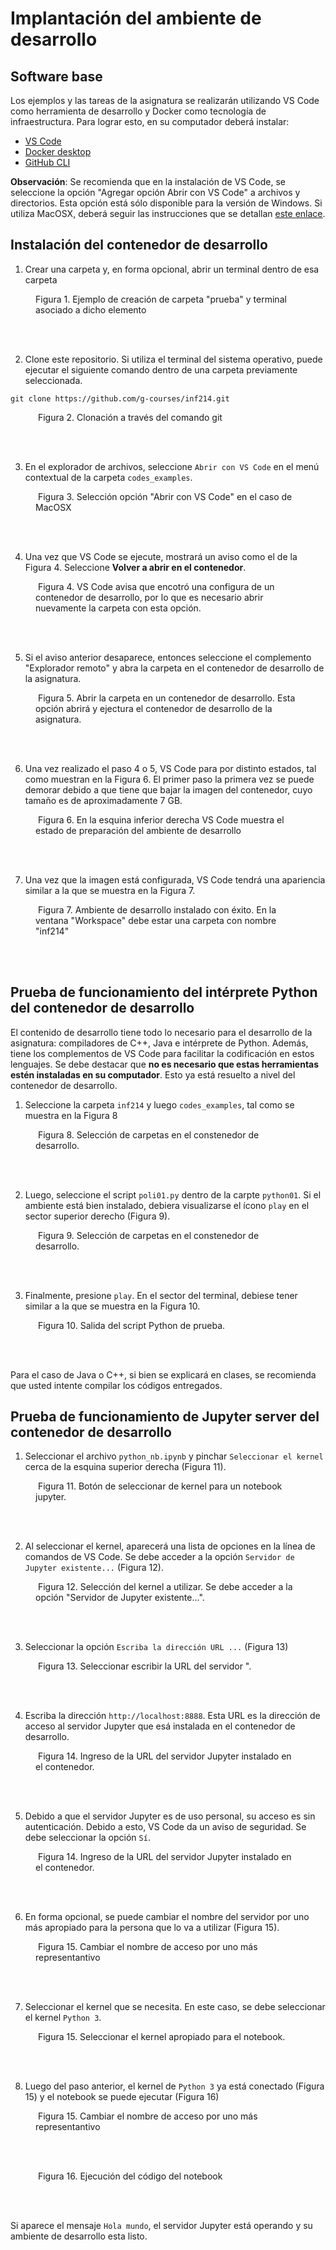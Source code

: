 # Implantación del ambiente de desarrollo

## Software base

Los ejemplos y las tareas de la asignatura se realizarán utilizando VS Code como herramienta de desarrollo y Docker como tecnología de infraestructura. Para lograr esto, en su computador deberá instalar:

* [VS Code](https://code.visualstudio.com)
* [Docker desktop](https://docs.docker.com/get-docker/)
* [GitHub CLI](https://github.com/cli/cli#installation)


**Observación**: Se recomienda que en la instalación de VS Code, se seleccione la opción "Agregar opción Abrir con VS Code" a archivos y directorios. Esta opción está sólo disponible para la versión de Windows. Si utiliza MacOSX, deberá seguir las instrucciones que se detallan [este enlace](https://github.com/g-courses/inf214/blob/main/vscode-macos-menu-contextual.md).

## Instalación del contenedor de desarrollo 
1) Crear una carpeta y, en forma opcional, abrir un terminal dentro de esa carpeta


<figure>
  <div align="center" width="100%">
    <img src="./imgs/paso01.png" alt=""/>
  </div>
<figure-caption>Figura 1. Ejemplo de creación de carpeta "prueba" y terminal asociado a dicho elemento</figure-caption>
</figure>

<br />
<br />

2) Clone este repositorio. Si utiliza el terminal del sistema operativo, puede ejecutar el siguiente comando dentro de una carpeta previamente seleccionada.

```
git clone https://github.com/g-courses/inf214.git
```

<figure>
<img src="./imgs/paso02.png" alt=""/>
<figure-caption>Figura 2. Clonación a través del comando git</figure-caption>
</figure>

<br />
<br />

3) En el explorador de archivos, seleccione `Abrir con VS Code` en el menú contextual de la carpeta `codes_examples`.

<figure>
<img src="./imgs/paso03.png" alt=""/>
<figure-caption>Figura 3. Selección opción "Abrir con VS Code" en el caso de MacOSX</figure-caption>
</figure>

<br />
<br />


4) Una vez que VS Code se ejecute, mostrará un aviso como el de la Figura 4. Seleccione **Volver a abrir en el contenedor**.

<figure>
<img src="./imgs/paso04.png" alt=""/>
<figure-caption>Figura 4. VS Code avisa que encotró una configura de un contenedor de desarrollo, por lo que es necesario abrir nuevamente la carpeta con esta opción.</figure-caption>
</figure>

<br />
<br />

5) Si el aviso anterior desaparece, entonces seleccione el complemento "Explorador remoto" y abra la carpeta en el contenedor de desarrollo de la asignatura.

<figure>
<img src="./imgs/paso05.png" alt=""/>
<figure-caption>Figura 5. Abrir la carpeta en un contenedor de desarrollo. Esta opción abrirá y ejectura el contenedor de desarrollo de la asignatura.</figure-caption>
</figure>

<br />
<br />

6) Una vez realizado el paso 4 o 5, VS Code para por distinto estados, tal como muestran en la Figura 6. El primer paso la primera vez se puede demorar debido a que tiene que bajar la imagen del contenedor, cuyo tamaño es de aproximadamente 7 GB.

<figure>
<img src="./imgs/paso06.png" alt=""/>
<figure-caption>Figura 6. En la esquina inferior derecha VS Code muestra el estado de preparación del ambiente de desarrollo</figure-caption>
</figure>

<br />
<br />

7) Una vez que la imagen está configurada, VS Code tendrá una apariencia similar a la que se muestra en la Figura 7.

<figure>
<img src="./imgs/paso07.png" alt=""/>
<figure-caption>Figura 7. Ambiente de desarrollo instalado con éxito. En la ventana "Workspace" debe estar una carpeta con nombre "inf214"</figure-caption>
</figure>

<br />
<br />

## Prueba de funcionamiento del intérprete Python del contenedor de desarrollo

El contenido de desarrollo tiene todo lo necesario para el desarrollo de la asignatura: compiladores de C++, Java e intérprete de Python. Además, tiene los complementos de VS Code para facilitar la codificación en estos lenguajes. Se debe destacar que **no es necesario que estas herramientas estén instaladas en su computador**. Esto ya está resuelto a nivel del contenedor de desarrollo.

1) Seleccione la carpeta `inf214` y luego `codes_examples`, tal como se muestra en la Figura 8

<figure>
<img src="./imgs/pruebas/paso01.png" alt=""/>
<figure-caption>Figura 8. Selección de carpetas en el constenedor de desarrollo.</figure-caption>
</figure>

<br />
<br />

2) Luego, seleccione el script `poli01.py` dentro de la carpte `python01`. Si el ambiente está bien instalado, debiera visualizarse el ícono `play` en el sector superior derecho (Figura 9).

<figure>
<img src="./imgs/pruebas/paso02.png" alt=""/>
<figure-caption>Figura 9. Selección de carpetas en el constenedor de desarrollo.</figure-caption>
</figure>

<br />
<br />

3) Finalmente, presione `play`. En el sector del terminal, debiese tener similar a la que se muestra en la Figura 10.

<figure>
<img src="./imgs/pruebas/paso03.png" alt=""/>
<figure-caption>Figura 10. Salida del script Python de prueba.</figure-caption>
</figure>

<br />
<br />

Para el caso de Java o C++, si bien se explicará en clases, se recomienda que usted intente compilar los códigos entregados.

## Prueba de funcionamiento de Jupyter server del contenedor de desarrollo

1) Seleccionar el archivo `python_nb.ipynb` y pinchar `Seleccionar el kernel` cerca de la esquina superior derecha (Figura 11).

<figure>
<img src="./imgs/pruebas_nb/paso01.png" alt=""/>
<figure-caption>Figura 11. Botón de seleccionar de kernel para un notebook jupyter.</figure-caption>
</figure>

<br />
<br />

2) Al seleccionar el kernel, aparecerá una lista de opciones en la línea de comandos de VS Code. Se debe acceder a la opción `Servidor de Jupyter existente...` (Figura 12).

<figure>
<img src="./imgs/pruebas_nb/paso02.png" alt=""/>
<figure-caption>Figura 12. Selección del kernel a utilizar. Se debe acceder a la opción "Servidor de Jupyter existente...".</figure-caption>
</figure>

<br />
<br />

3) Seleccionar la opción `Escriba la dirección URL ...` (Figura 13)

<figure>
<img src="./imgs/pruebas_nb/paso03.png" alt=""/>
<figure-caption>Figura 13. Seleccionar escribir la URL del servidor ".</figure-caption>
</figure>
<br />
<br />

4) Escriba la dirección `http://localhost:8888`. Esta URL es la dirección de acceso al servidor Jupyter que esá instalada en el contenedor de desarrollo.

<figure>
<img src="./imgs/pruebas_nb/paso04.png" alt=""/>
<figure-caption>Figura 14. Ingreso de la URL del servidor Jupyter instalado en el contenedor.</figure-caption>
</figure>

<br />
<br />

5) Debido a que el servidor Jupyter es de uso personal, su acceso es sin autenticación. Debido a esto, VS Code da un aviso de seguridad. Se debe seleccionar la opción `Sí`.

<figure>
<img src="./imgs/pruebas_nb/paso05.png" alt=""/>
<figure-caption>Figura 14. Ingreso de la URL del servidor Jupyter instalado en el contenedor.</figure-caption>
</figure>

<br />
<br />


6) En forma opcional, se puede cambiar el nombre del servidor por uno más apropiado para la persona que lo va a utilizar (Figura 15).

<figure>
<img src="./imgs/pruebas_nb/paso06.png" alt=""/>
<figure-caption>Figura 15. Cambiar el nombre de acceso por uno más representantivo</figure-caption>
</figure>

<br />
<br />

7) Seleccionar el kernel que se necesita. En este caso, se debe seleccionar el kernel `Python 3`.

<figure>
<img src="./imgs/pruebas_nb/paso07.png" alt=""/>
<figure-caption>Figura 15. Seleccionar el kernel apropiado para el notebook.</figure-caption>
</figure>

<br />
<br />

8) Luego del paso anterior, el kernel de `Python 3` ya está conectado (Figura 15) y el notebook se puede ejecutar (Figura 16)

<figure>
<img src="./imgs/pruebas_nb/paso08.png" alt=""/>
<figure-caption>Figura 15. Cambiar el nombre de acceso por uno más representantivo</figure-caption>
</figure>

<br />
<br />

<figure>
<img src="./imgs/pruebas_nb/paso09.png" alt=""/>
<figure-caption>Figura 16. Ejecución del código del notebook</figure-caption>
</figure>

<br />
<br />

Si aparece el mensaje `Hola mundo`, el servidor Jupyter está operando y su ambiente de desarrollo esta listo.
